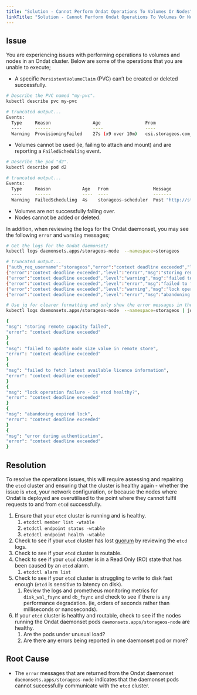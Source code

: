 ```yaml
---
title: "Solution - Cannot Perform Ondat Operations To Volumes Or Nodes"
linkTitle: "Solution - Cannot Perform Ondat Operations To Volumes Or Nodes"
---
```


## Issue

You are experiencing issues with performing operations to volumes and nodes in an Ondat cluster. Below are some of the operations that you are unable to execute;
- A specific `PersistentVolumeClaim` (PVC) can’t be created or deleted successfully.

```bash
# Describe the PVC named "my-pvc".
kubectl describe pvc my-pvc

# truncated output...
Events:
  Type     Reason                Age                 From                                                                                         Message
  ----     ------                ----                ----                                                                                         -------
  Warning  ProvisioningFailed    27s (x9 over 10m)   csi.storageos.com_storageos-csi-helper-f7569f986-6prpq_debad2f4-27a8-4033-81af-7fb2e338afd4  failed to provision volume with StorageClass "storageos": rpc error: code = DeadlineExceeded desc = context deadline exceeded
```

- Volumes cannot be used (ie, failing to attach and mount) and are reporting a `FailedScheduling` event.

```bash
# Describe the pod "d2".
kubectl describe pod d2

# truncated output...
Events:
  Type     Reason            Age   From                 Message
  ----     ------            ----  ----                 -------
  Warning  FailedScheduling  4s    storageos-scheduler  Post "http://storageos:5705/v2/k8s/scheduler/filter": context deadline exceeded (Client.Timeout exceeded while awaiting headers)
```

- Volumes are not successfully failing over.
- Nodes cannot be added or deleted.

In addition, when reviewing the logs for the Ondat daemonset, you may see the following `error` and `warning` messages;

```bash
# Get the logs for the Ondat daemonset/
kubectl logs daemonsets.apps/storageos-node  --namespace=storageos

# truncated output...
{"auth_req_username":"storageos","error":"context deadline exceeded","level":"error","msg":"error while performing login","req_id":"4ba51f16-0f69-4b4f-bb83-0d7f9b58ff0c","req_ip":"10.73.0.217:49118","req_xff":"","time":"2022-02-13T18:48:54.796090712Z"}
{"error":"context deadline exceeded","level":"error","msg":"storing remote capacity failed","node_id":"d8d3d8dc-c3cd-4f97-86fb-4706d01dff33","time":"2022-02-13T18:49:03.674273759Z"}
{"error":"context deadline exceeded","level":"warning","msg":"failed to update node size value in remote store","node_id":"d8d3d8dc-c3cd-4f97-86fb-4706d01dff33","time":"2022-02-13T18:49:03.674370036Z"}
{"error":"context deadline exceeded","level":"error","msg":"failed to fetch latest available licence information","time":"2022-02-13T18:49:03.675980929Z"}
{"error":"context deadline exceeded","level":"warning","msg":"lock operation failure - is etcd healthy?","node_id":"d8d3d8dc-c3cd-4f97-86fb-4706d01dff33","store_lock_key":"storageos/default/v1/locks/node/d8d3d8dc-c3cd-4f97-86fb-4706d01dff33","time":"2022-02-13T18:49:11.026773582Z"}
{"error":"context deadline exceeded","level":"error","msg":"abandoning expired lock","node_id":"d8d3d8dc-c3cd-4f97-86fb-4706d01dff33","store_lock_key":"storageos/default/v1/locks/node/d8d3d8dc-c3cd-4f97-86fb-4706d01dff33","time":"2022-02-13T18:49:11.026865788Z"}

# Use jq for clearer formatting and only show the error messages in the daemonset pods.
kubectl logs daemonsets.apps/storageos-node  --namespace=storageos | jq '{msg: .msg, error: .error}'

{
"msg": "storing remote capacity failed",
"error": "context deadline exceeded"
}
{
"msg": "failed to update node size value in remote store",
"error": "context deadline exceeded"
}
{
"msg": "failed to fetch latest available licence information",
"error": "context deadline exceeded"
}
{
"msg": "lock operation failure - is etcd healthy?",
"error": "context deadline exceeded"
}
{
"msg": "abandoning expired lock",
"error": "context deadline exceeded"
}
{
"msg": "error during authentication",
"error": "context deadline exceeded"
}
```

## Resolution

To resolve the operations issues, this will require assessing and repairing the  `etcd`  cluster and ensuring that the cluster is healthy again - whether the issue is `etcd`, your network configuration, or because the nodes where Ondat is deployed are overutilised to the point where they cannot fulfil requests to and from `etcd` successfully.

1. Ensure that your `etcd` cluster is running and is healthy.
    1. `etcdctl member list -wtable`
    1. `etcdctl endpoint status -wtable`
    1. `etcdctl endpoint health -wtable`
2. Check to see if your `etcd` cluster has lost [quorum](https://en.wikipedia.org/wiki/Quorum) by reviewing the `etcd` logs.
3. Check to see if your `etcd` cluster is routable.
4. Check to see if your `etcd` cluster is in a Read Only (RO) state that has been caused by an `etcd` alarm.
    1. `etcdctl alarm list`
5. Check to see if your `etcd` cluster is struggling to write to disk fast enough (`etcd` is sensitive to latency on disk).
    1. Review the logs and prometheus monitoring metrics for `disk_wal_fsync` and `db_fsync` and check to see if there is any performance degradation. (ie, orders of seconds rather than milliseconds or nanoseconds).
6. If your `etcd` cluster is healthy and routable, check to see if the nodes running the Ondat daemonset pods `daemonsets.apps/storageos-node` are healthy.
    1. Are the pods under unusual load?
    1. Are there any errors being reported in one daemonset pod or more?

## Root Cause

- The `error` messages that are returned from the Ondat daemonset `daemonsets.apps/storageos-node` indicates that the daemonset pods cannot successfully communicate with the `etcd` cluster.
